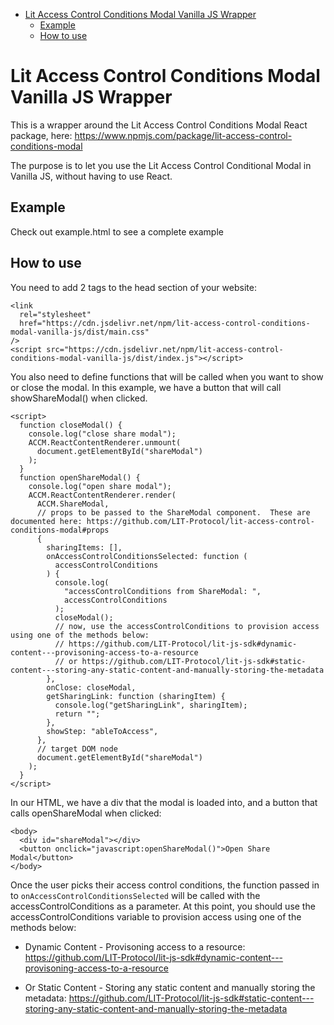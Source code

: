 <!-- START doctoc generated TOC please keep comment here to allow auto update -->
<!-- DON'T EDIT THIS SECTION, INSTEAD RE-RUN doctoc TO UPDATE -->

- [Lit Access Control Conditions Modal Vanilla JS Wrapper](#lit-access-control-conditions-modal-vanilla-js-wrapper)
  - [Example](#example)
  - [How to use](#how-to-use)

<!-- END doctoc generated TOC please keep comment here to allow auto update -->

# Lit Access Control Conditions Modal Vanilla JS Wrapper

This is a wrapper around the Lit Access Control Conditions Modal React package, here: https://www.npmjs.com/package/lit-access-control-conditions-modal

The purpose is to let you use the Lit Access Control Conditional Modal in Vanilla JS, without having to use React.

## Example

Check out example.html to see a complete example

## How to use

You need to add 2 tags to the head section of your website:

```
<link
  rel="stylesheet"
  href="https://cdn.jsdelivr.net/npm/lit-access-control-conditions-modal-vanilla-js/dist/main.css"
/>
<script src="https://cdn.jsdelivr.net/npm/lit-access-control-conditions-modal-vanilla-js/dist/index.js"></script>
```

You also need to define functions that will be called when you want to show or close the modal. In this example, we have a button that will call showShareModal() when clicked.

```
<script>
  function closeModal() {
    console.log("close share modal");
    ACCM.ReactContentRenderer.unmount(
      document.getElementById("shareModal")
    );
  }
  function openShareModal() {
    console.log("open share modal");
    ACCM.ReactContentRenderer.render(
      ACCM.ShareModal,
      // props to be passed to the ShareModal component.  These are documented here: https://github.com/LIT-Protocol/lit-access-control-conditions-modal#props
      {
        sharingItems: [],
        onAccessControlConditionsSelected: function (
          accessControlConditions
        ) {
          console.log(
            "accessControlConditions from ShareModal: ",
            accessControlConditions
          );
          closeModal();
          // now, use the accessControlConditions to provision access using one of the methods below:
          // https://github.com/LIT-Protocol/lit-js-sdk#dynamic-content---provisoning-access-to-a-resource
          // or https://github.com/LIT-Protocol/lit-js-sdk#static-content---storing-any-static-content-and-manually-storing-the-metadata
        },
        onClose: closeModal,
        getSharingLink: function (sharingItem) {
          console.log("getSharingLink", sharingItem);
          return "";
        },
        showStep: "ableToAccess",
      },
      // target DOM node
      document.getElementById("shareModal")
    );
  }
</script>
```

In our HTML, we have a div that the modal is loaded into, and a button that calls openShareModal when clicked:

```
<body>
  <div id="shareModal"></div>
  <button onclick="javascript:openShareModal()">Open Share Modal</button>
</body>
```

Once the user picks their access control conditions, the function passed in to `onAccessControlConditionsSelected` will be called with the accessControlConditions as a parameter. At this point, you should use the accessControlConditions variable to provision access using one of the methods below:

- Dynamic Content - Provisoning access to a resource: https://github.com/LIT-Protocol/lit-js-sdk#dynamic-content---provisoning-access-to-a-resource

- Or Static Content - Storing any static content and manually storing the metadata: https://github.com/LIT-Protocol/lit-js-sdk#static-content---storing-any-static-content-and-manually-storing-the-metadata
